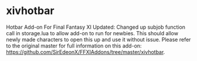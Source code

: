 # xivhotbar
Hotbar Add-on For Final Fantasy XI
Updated: Changed up subjob function call in storage.lua to allow add-on to run for newbies. This should allow newly made characters to open this up and use it without issue. Please refer to the original master for full information on this add-on: https://github.com/SirEdeonX/FFXIAddons/tree/master/xivhotbar.
